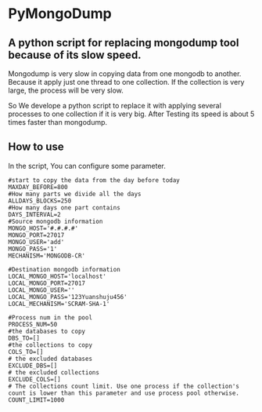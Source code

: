 # PyMongoDump
## A python script for replacing mongodump tool because of its slow speed.
  Mongodump is very slow in copying data from one mongodb to another. Because it apply just one thread to one collection. If the collection is very large, the process will be very slow.
  
  So We develope a python script to replace it with applying several processes to one collection if it is very big. After Testing its speed is about 5 times faster than mongodump.
## How to use
In the script, You can configure some parameter.

    #start to copy the data from the day before today
    MAXDAY_BEFORE=800 
    #How many parts we divide all the days
    ALLDAYS_BLOCKS=250
    #How many days one part contains 
    DAYS_INTERVAL=2
    #Source mongodb information
    MONGO_HOST='#.#.#.#' 
    MONGO_PORT=27017
    MONGO_USER='add'
    MONGO_PASS='1'
    MECHANISM='MONGODB-CR'
    
    #Destination mongodb information
    LOCAL_MONGO_HOST='localhost'
    LOCAL_MONGO_PORT=27017
    LOCAL_MONGO_USER=''
    LOCAL_MONGO_PASS='123Yuanshuju456'
    LOCAL_MECHANISM='SCRAM-SHA-1'

    #Process num in the pool
    PROCESS_NUM=50
    #the databases to copy
    DBS_TO=[]
    #the collections to copy
    COLS_TO=[]
    # the excluded databases
    EXCLUDE_DBS=[]
    # the excluded collections
    EXCLUDE_COLS=[]
    # The collections count limit. Use one process if the collection's count is lower than this parameter and use process pool otherwise. 
    COUNT_LIMIT=1000
